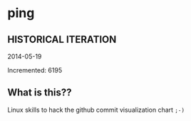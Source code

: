 # ping

## HISTORICAL ITERATION
2014-05-19

Incremented: 6195

## What is this?? 
Linux skills to hack the github commit visualization chart `;-)`
